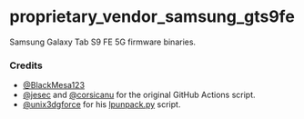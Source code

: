 # proprietary_vendor_samsung_gts9fe
Samsung Galaxy Tab S9 FE 5G firmware binaries.

### Credits
- [@BlackMesa123](https://github.com/BlackMesa123)
- [@jesec](https://github.com/jesec) and [@corsicanu](https://github.com/corsicanu) for the original GitHub Actions script.
- [@unix3dgforce](https://github.com/unix3dgforce) for his [lpunpack.py](https://github.com/unix3dgforce/lpunpack) script.
